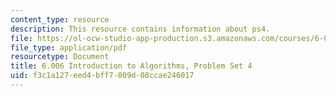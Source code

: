 ```yaml
---
content_type: resource
description: This resource contains information about ps4.
file: https://ol-ocw-studio-app-production.s3.amazonaws.com/courses/6-006-introduction-to-algorithms-fall-2011/f3c1a127eed4bff7009d08ccae246017_MIT6_006F11_ps4.pdf
file_type: application/pdf
resourcetype: Document
title: 6.006 Introduction to Algorithms, Problem Set 4
uid: f3c1a127-eed4-bff7-009d-08ccae246017
---
```

